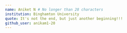 ```yaml
---
name: Aniket N # No longer than 28 characters
institution: Binghamton University
quote: It's not the end, but just another beginning!!!
github_user: anikam1-20
---
```

